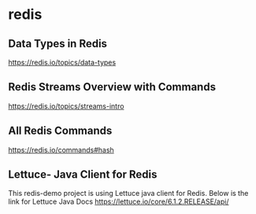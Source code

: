 # redis

## Data Types in Redis

https://redis.io/topics/data-types


## Redis Streams Overview with Commands

https://redis.io/topics/streams-intro


## All Redis Commands

https://redis.io/commands#hash


## Lettuce- Java Client for Redis

This redis-demo project is using Lettuce java client for Redis.
Below is the link for Lettuce Java Docs
https://lettuce.io/core/6.1.2.RELEASE/api/
